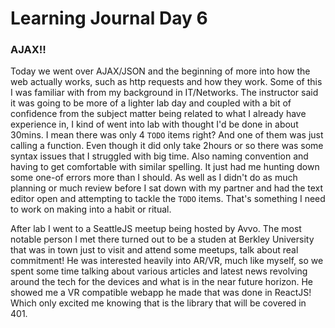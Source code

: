 # Learning Journal Day 6  
  ### AJAX!!  

  Today we went over AJAX/JSON and the beginning of more into how the web actually works, such as http requests and how they work.  Some of this I was familiar with from my background in IT/Networks.  The instructor said it was going to be more of a lighter lab day and coupled with a bit of confidence from the subject matter being related to what I already have experience in, I kind of went into lab with thought I'd be done in about 30mins.  I mean there was only 4 ```TODO``` items right?  And one of them was just calling a function.  Even though it did only take 2hours or so there was some syntax issues that I struggled with big time. Also naming convention and having to get comfortable with similar spelling.  It just had me hunting down some one-of errors more than I should.  As well as I didn't do as much planning or much review before I sat down with my partner and had the text editor open and attempting to tackle the ```TODO``` items.  That's something I need to work on making into a habit or ritual.  

  After lab I went to a SeattleJS meetup being hosted by Avvo.  The most notable person I met there turned out to be a studen at Berkley University that was in town just to visit and attend some meetups, talk about real commitment!  He was interested heavily into AR/VR, much like myself, so we spent some time talking about various articles and latest news revolving around the tech for the devices and what is in the near future horizon.  He showed me a VR compatible webapp he made that was done in ReactJS!  Which only excited me knowing that is the library that will be covered in 401.  

